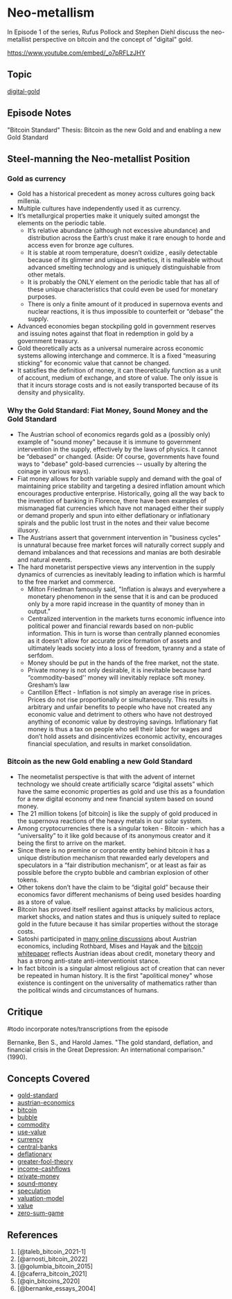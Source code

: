 # Neo-metallism

In Episode 1 of the series, Rufus Pollock and Stephen Diehl discuss the neo-metallist perspective on bitcoin and the concept of "digital" gold.

https://www.youtube.com/embed/_o7pRFLzJHY

## Topic

[digital-gold](../claims/digital-gold.md)

## Episode Notes

"Bitcoin Standard" Thesis: Bitcoin as the new Gold and and enabling a new Gold Standard

## Steel-manning the Neo-metallist Position

### Gold as currency

* Gold has a historical precedent as money across cultures going back millenia.
* Multiple cultures have independently used it as currency.
* It’s metallurgical properties make it uniquely suited amongst the elements on the periodic table.
  * It’s relative abundance (although not excessive abundance) and distribution across the Earth’s crust make it rare enough to horde and access even for bronze age cultures.
  * It is stable at room temperature, doesn’t oxidize , easily detectable because of its glimmer and unique aesthetics, it is malleable without advanced smelting technology and is uniquely distinguishable from other metals.
  * It is probably the ONLY element on the periodic table that has all of these unique characteristics that could even be used for monetary purposes.
  * There is only a finite amount of it produced in supernova events and nuclear reactions, it is thus impossible to counterfeit or “debase” the supply.
* Advanced economies began stockpiling gold in government reserves and issuing notes against that float in redemption in gold by a government treasury.
* Gold theoretically acts as a universal numeraire across economic systems allowing interchange and commerce. It is a fixed “measuring sticking” for economic value that cannot be changed.
* It satisfies the definition of money, it can theoretically function as a unit of account, medium of exchange, and store of value. The only issue is that it incurs storage costs and is not easily transported because of its density and physicality.

### Why the Gold Standard: Fiat Money, Sound Money and the Gold Standard

* The Austrian school of economics regards gold as a (possibly only) example of "sound money" because it is immune to government intervention in the supply, effectively by the laws of physics. It cannot be “debased” or changed. (Aside: Of course, governments have found ways to "debase" gold-based currencies -- usually by altering the coinage in various ways).
* Fiat money allows for both variable supply and demand with the goal of maintaining price stability and targeting a desired inflation amount which encourages productive enterprise. Historically, going all the way back to the invention of banking in Florence, there have been examples of mismanaged fiat currencies which have not managed either their supply or demand properly and spun into either deflationary or inflationary spirals and the public lost trust in the notes and their value become illusory.
* The Austrians assert that government intervention in "business cycles" is unnatural because free market forces will naturally correct supply and demand imbalances and that recessions and manias are both desirable and natural events.
* The hard monetarist perspective views any intervention in the supply dynamics of currencies as inevitably leading to inflation which is harmful to the free market and commerce.
  * Milton Friedman famously said, "Inflation is always and everywhere a monetary phenomenon in the sense that it is and can be produced only by a more rapid increase in the quantity of money than in output."
  * Centralized intervention in the markets turns economic influence into political power and financial rewards based on non-public information. This in turn is worse than centrally planned economies as it doesn’t allow for accurate price formation of assets and ultimately leads society into a loss of freedom, tyranny and a state of serfdom.
  * Money should be put in the hands of the free market, not the state.
  * Private money is not only desirable, it is inevitable because hard “commodity-based'' money will inevitably replace soft money. Gresham’s law
  * Cantillon Effect - Inflation is not simply an average rise in prices. Prices do not rise proportionally or simultaneously. This results in arbitrary and unfair benefits to people who have not created any economic value and detriment to others who have not destroyed anything of economic value by destroying savings. Inflationary fiat money is thus a tax on people who sell their labor for wages and don’t hold assets and disincentivizes economic activity, encourages financial speculation, and results in market consolidation.

### Bitcoin as the new Gold enabling a new Gold Standard

* The neometalist perspective is that with the advent of internet technology we should create artificially scarce “digital assets” which have the same economic properties as gold and use this as a foundation for a new digital economy and new financial system based on sound money.
* The 21 million tokens [of bitcoin] is like the supply of gold produced in the supernova reactions of the heavy metals in our solar system.
* Among cryptocurrencies there is a singular token - Bitcoin - which has a “universality” to it like gold because of its anonymous creator and it being the first to arrive on the market.
* Since there is no premine or corporate entity behind bitcoin it has a unique distribution mechanism that rewarded early developers and speculators in a “fair distribution mechanism”, or at least as fair as possible before the crypto bubble and cambrian explosion of other tokens.
* Other tokens don’t have the claim to be “digital gold” because their economics favor different mechanisms of being used besides hoarding as a store of value.
* Bitcoin has proved itself resilient against attacks by malicious actors, market shocks, and nation states and thus is uniquely suited to replace gold in the future because it has similar properties without the storage costs.
* Satoshi participated in [many online discussions](https://bitcointalk.org/index.php?topic=583.0) about Austrian economics, including Rothbard, Mises and Hayak and the [bitcoin whitepaper](https://bitcoin.org/bitcoin.pdf) reflects Austrian ideas about credit, monetary theory and has a strong anti-state anti-interventionist stance.
* In fact bitcoin is a singular almost religious act of creation that can never be repeated in human history. It is the first "apolitical money" whose existence is contingent on the universality of mathematics rather than the political winds and circumstances of humans.

## Critique

#todo incorporate notes/transcriptions from the episode

Bernanke, Ben S., and Harold James. "The gold standard, deflation, and financial crisis in the Great Depression: An international comparison." (1990).

## Concepts Covered

* [gold-standard](../concepts/gold-standard.md)
* [austrian-economics](../concepts/ideologies/austrian-economics.md)
* [bitcoin](../concepts/bitcoin.md)
* [bubble](../concepts/bubble.md)
* [commodity](../concepts/commodity.md)
* [use-value](../concepts/use-value.md)
* [currency](../concepts/currency.md)
* [central-banks](../concepts/central-banks.md)
* [deflationary](../concepts/deflationary.md)
* [greater-fool-theory](../concepts/greater-fool-theory.md)
* [income-cashflows](../concepts/income-cashflows.md)
* [private-money](../concepts/private-money.md)
* [sound-money](../concepts/sound-money.md)
* [speculation](../concepts/speculation.md)
* [valuation-model](../claims/valuation-model.md)
* [value](../concepts/value.md)
* [zero-sum-game](../concepts/zero-sum-game.md)

## References

1. [@taleb_bitcoin_2021-1]
2. [@arnosti_bitcoin_2022]
3. [@golumbia_bitcoin_2015]
4. [@caferra_bitcoin_2021]
5. [@qin_bitcoins_2020]
6. [@bernanke_essays_2004]
